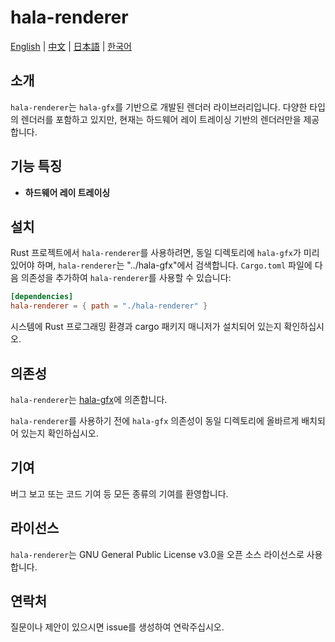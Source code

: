 # hala-renderer

[English](README.md) | [中文](README_CN.md) | [日本語](README_JP.md) | [한국어](README_KO.md)

## 소개
`hala-renderer`는 `hala-gfx`를 기반으로 개발된 렌더러 라이브러리입니다. 다양한 타입의 렌더러를 포함하고 있지만, 현재는 하드웨어 레이 트레이싱 기반의 렌더러만을 제공합니다.

## 기능 특징
- **하드웨어 레이 트레이싱**

## 설치
Rust 프로젝트에서 `hala-renderer`를 사용하려면, 동일 디렉토리에 `hala-gfx`가 미리 있어야 하며, `hala-renderer`는 "../hala-gfx"에서 검색합니다.
`Cargo.toml` 파일에 다음 의존성을 추가하여 `hala-renderer`를 사용할 수 있습니다:

```toml
[dependencies]
hala-renderer = { path = "./hala-renderer" }
```

시스템에 Rust 프로그래밍 환경과 cargo 패키지 매니저가 설치되어 있는지 확인하십시오.

## 의존성
`hala-renderer`는 [hala-gfx](https://github.com/zhing2006/hala-gfx)에 의존합니다.

`hala-renderer`를 사용하기 전에 `hala-gfx` 의존성이 동일 디렉토리에 올바르게 배치되어 있는지 확인하십시오.

## 기여
버그 보고 또는 코드 기여 등 모든 종류의 기여를 환영합니다.

## 라이선스
`hala-renderer`는 GNU General Public License v3.0을 오픈 소스 라이선스로 사용합니다.

## 연락처
질문이나 제안이 있으시면 issue를 생성하여 연락주십시오.